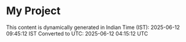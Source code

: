 # My Project

This content is dynamically generated in Indian Time (IST): 2025-06-12 09:45:12 IST
Converted to UTC: 2025-06-12 04:15:12 UTC
